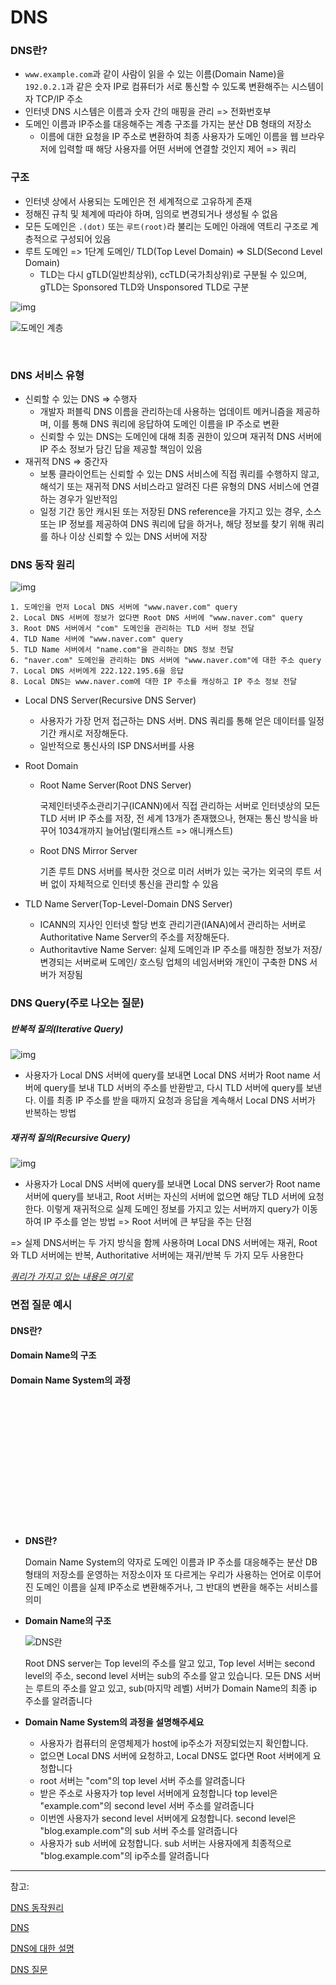 # DNS

### DNS란?

-  `www.example.com`과 같이 사람이 읽을 수 있는 이름(Domain Name)을 `192.0.2.1`과 같은 숫자 IP로 컴퓨터가 서로 통신할 수 있도록 변환해주는 시스템이자 TCP/IP 주소
  - 인터넷 DNS 시스템은 이름과 숫자 간의 매핑을 관리 => 전화번호부
- 도메인 이름과 IP주소를 대응해주는 계층 구조를 가지는 분산 DB 형태의 저장소
  - 이름에 대한 요청을 IP 주소로 변환하여 최종 사용자가 도메인 이름을 웹 브라우저에 입력할 때 해당 사용자를 어떤 서버에 연결할 것인지 제어 => 쿼리



### 구조

- 인터넷 상에서 사용되는 도메인은 전 세계적으로 고유하게 존재
- 정해진 규칙 및 체계에 따라야 하며, 임의로 변경되거나 생성될 수 없음
- 모든 도메인은 `.(dot)` 또는 `루트(root)`라 불리는 도메인 아래에 역트리 구조로 계층적으로 구성되어 있음
- 루트 도메인 => 1단계 도메인/ TLD(Top Level Domain) => SLD(Second Level Domain)
  - TLD는 다시 gTLD(일반최상위), ccTLD(국가최상위)로 구분될 수 있으며, gTLD는 Sponsored TLD와 Unsponsored TLD로 구분

![img](https://t1.daumcdn.net/cfile/tistory/997DA9405BDFB7B71E)

![도메인 계층](https://user-images.githubusercontent.com/49037411/133917384-800f25f0-6b20-424e-8dc5-675f0ec42987.png)

<br>

### DNS 서비스 유형

- 신뢰할 수 있는 DNS => 수행자
  - 개발자 퍼블릭 DNS 이름을 관리하는데 사용하는 업데이트 메커니즘을 제공하며, 이를 통해 DNS 쿼리에 응답하여 도메인 이름을 IP 주소로 변환
  - 신뢰할 수 있는 DNS는 도메인에 대해 최종 권한이 있으며 재귀적 DNS 서버에 IP 주소 정보가 담긴 답을 제공할 책임이 있음
- 재귀적 DNS => 중간자
  - 보통 클라이언트는 신뢰할 수 있는 DNS 서비스에 직접 쿼리를 수행하지 않고, 해석기 또는 재귀적 DNS 서비스라고 알려진 다른 유형의 DNS 서비스에 연결하는 경우가 일반적임
  - 일정 기간 동안 캐시된 또는 저장된 DNS reference을 가지고 있는 경우, 소스 또는 IP 정보를 제공하여 DNS 쿼리에 답을 하거나, 해당 정보를 찾기 위해 쿼리를 하나 이상 신뢰할 수 있는 DNS 서버에 저장

### DNS 동작 원리

![img](https://t1.daumcdn.net/cfile/tistory/99C16C455BDFBB2A23)

```
1. 도메인을 먼저 Local DNS 서버에 "www.naver.com" query
2. Local DNS 서버에 정보가 없다면 Root DNS 서버에 "www.naver.com" query
3. Root DNS 서버에서 "com" 도메인을 관리하는 TLD 서버 정보 전달
4. TLD Name 서버에 "www.naver.com" query
5. TLD Name 서버에서 "name.com"을 관리하는 DNS 정보 전달
6. "naver.com" 도메인을 관리하는 DNS 서버에 "www.naver.com"에 대한 주소 query
7. Local DNS 서버에게 222.122.195.6을 응답
8. Local DNS는 www.naver.com에 대한 IP 주소를 캐싱하고 IP 주소 정보 전달
```

- Local DNS Server(Recursive DNS Server)

  - 사용자가 가장 먼저 접근하는 DNS 서버. DNS 쿼리를 통해 얻은 데이터를 일정 기간 캐시로 저장해둔다.
  - 일반적으로 통신사의 ISP DNS서버를 사용

- Root Domain

  - Root Name Server(Root DNS Server)

    국제인터넷주소관리기구(ICANN)에서 직접 관리하는 서버로 인터넷상의 모든 TLD 서버 IP 주소를 저장, 전 세계 13개가 존재했으나, 현재는 통신 방식을 바꾸어 1034개까지 늘어남(멀티캐스트 => 애니캐스트)

  - Root DNS Mirror Server

    기존 루트 DNS 서버를 복사한 것으로 미러 서버가 있는 국가는 외국의 루트 서버 없이 자체적으로 인터넷 통신을 관리할 수 있음

- TLD Name Server(Top-Level-Domain DNS Server)

  - ICANN의 지사인 인터넷 할당 번호 관리기관(IANA)에서 관리하는 서버로 Authoritative Name Server의 주소를 저장해둔다.
  - Authoritavtive Name Server: 실제 도메인과 IP 주소를 매칭한 정보가 저장/변경되는 서버로써 도메인/ 호스팅 업체의 네임서버와 개인이 구축한 DNS 서버가 저장됨



### DNS Query(주로 나오는 질문)

##### 반복적 질의(Iterative Query)

![img](https://user-images.githubusercontent.com/49037411/133917371-a6ade083-67e3-40c6-bfcf-ab66da7314e5.png)

- 사용자가 Local DNS 서버에 query를 보내면 Local DNS 서버가 Root name 서버에 query를 보내 TLD 서버의 주소를 반환받고, 다시 TLD 서버에 query를 보낸다. 이를 최종 IP 주소를 받을 때까지 요청과 응답을 계속해서 Local DNS 서버가 반복하는 방법



##### 재귀적 질의(Recursive Query)

![img](https://user-images.githubusercontent.com/49037411/133917392-cd194259-7aaf-4d01-9a04-e249364b27f8.png)

- 사용자가 Local DNS 서버에 query를 보내면 Local DNS server가 Root name 서버에 query를 보내고, Root 서버는 자신의 서버에 없으면 해당 TLD 서버에 요청한다. 이렇게 재귀적으로 실제 도메인 정보를 가지고 있는 서버까지 query가 이동하여 IP 주소를 얻는 방법 => Root 서버에 큰 부담을 주는 단점

=> 실제 DNS서버는 두 가지 방식을 함께 사용하며 Local DNS 서버에는 재귀, Root와 TLD 서버에는 반복, Authoritative 서버에는 재귀/반복 두 가지 모두 사용한다



[*쿼리가 가지고 있는 내용은 여기로*](http://contents.kocw.or.kr/document/lec/2012/AnDong/ChungJoongSoo/5-2.pdf)



### 면접 질문 예시

#### DNS란?

#### Domain Name의 구조

#### Domain Name System의 과정

<br>

<br>

<br>

<br>

<br>

<br>

<br>

<br>

<br>

<br>

<br>

<br>

- **DNS란?**

  Domain Name System의 약자로 도메인 이름과 IP 주소를 대응해주는 분산 DB 형태의 저장소를 운영하는 저장소이자 또 다르게는 우리가 사용하는 언어로 이루어진 도메인 이름을 실제 IP주소로 변환해주거나, 그 반대의 변환을 해주는 서비스를 의미

  

- **Domain Name의 구조**

  ![DNS란](https://github.com/SSAFY-CS-STUDY/Tech_interview/raw/main/01.network/kmj/images/dnsServer.png)

  Root DNS server는 Top level의 주소를 알고 있고, Top level 서버는 second level의 주소, second level 서버는 sub의 주소를 알고 있습니다. 모든 DNS 서버는 루트의 주소를 알고 있고, sub(마지막 레벨) 서버가 Domain Name의 최종 ip 주소를 알려줍니다

  

- **Domain Name System의 과정을 설명해주세요**

  - 사용자가 컴퓨터의 운영체제가 host에 ip주소가 저장되었는지 확인합니다.
  - 없으면 Local DNS 서버에 요청하고, Local DNS도 없다면 Root 서버에게 요청합니다
  - root 서버는 "com"의 top level 서버 주소를 알려줍니다
  - 받은 주소로 사용자가 top level 서버에게 요청합니다 top level은 "example.com"의 second level 서버 주소를 알려줍니다
  - 이번엔 사용자가 second level 서버에게 요청합니다. second level은 "blog.example.com"의 sub 서버 주소를 알려줍니다
  - 사용자가 sub 서버에 요청합니다. sub 서버는 사용자에게 최종적으로 "blog.example.com"의 ip주소를 알려줍니다

---

참고:

[DNS 동작원리](https://ijbgo.tistory.com/27)

[DNS](https://github.com/hongcheol/CS-study/tree/main/Network#dns
)

[DNS에 대한 설명](https://hwan-shell.tistory.com/320)

[DNS 질문](https://github.com/SSAFY-CS-STUDY/Tech_interview/blob/main/01.network/kmj/21.01.16.md)